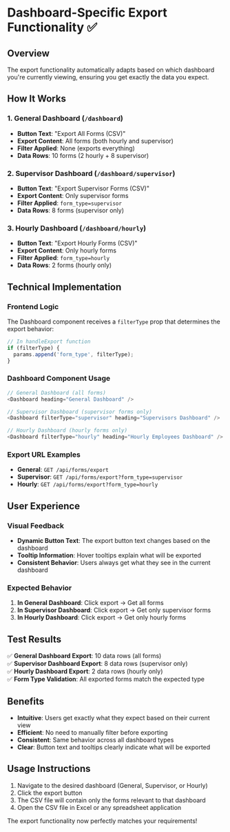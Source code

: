 # Dashboard-Specific Export Functionality ✅

## Overview
The export functionality automatically adapts based on which dashboard you're currently viewing, ensuring you get exactly the data you expect.

## How It Works

### 1. General Dashboard (`/dashboard`)
- **Button Text**: "Export All Forms (CSV)"
- **Export Content**: All forms (both hourly and supervisor)
- **Filter Applied**: None (exports everything)
- **Data Rows**: 10 forms (2 hourly + 8 supervisor)

### 2. Supervisor Dashboard (`/dashboard/supervisor`)
- **Button Text**: "Export Supervisor Forms (CSV)"
- **Export Content**: Only supervisor forms
- **Filter Applied**: `form_type=supervisor`
- **Data Rows**: 8 forms (supervisor only)

### 3. Hourly Dashboard (`/dashboard/hourly`)
- **Button Text**: "Export Hourly Forms (CSV)"
- **Export Content**: Only hourly forms
- **Filter Applied**: `form_type=hourly`
- **Data Rows**: 2 forms (hourly only)

## Technical Implementation

### Frontend Logic
The Dashboard component receives a `filterType` prop that determines the export behavior:

```typescript
// In handleExport function
if (filterType) {
  params.append('form_type', filterType);
}
```

### Dashboard Component Usage
```typescript
// General Dashboard (all forms)
<Dashboard heading="General Dashboard" />

// Supervisor Dashboard (supervisor forms only)
<Dashboard filterType="supervisor" heading="Supervisors Dashboard" />

// Hourly Dashboard (hourly forms only)
<Dashboard filterType="hourly" heading="Hourly Employees Dashboard" />
```

### Export URL Examples
- **General**: `GET /api/forms/export`
- **Supervisor**: `GET /api/forms/export?form_type=supervisor`
- **Hourly**: `GET /api/forms/export?form_type=hourly`

## User Experience

### Visual Feedback
- **Dynamic Button Text**: The export button text changes based on the dashboard
- **Tooltip Information**: Hover tooltips explain what will be exported
- **Consistent Behavior**: Users always get what they see in the current dashboard

### Expected Behavior
1. **In General Dashboard**: Click export → Get all forms
2. **In Supervisor Dashboard**: Click export → Get only supervisor forms
3. **In Hourly Dashboard**: Click export → Get only hourly forms

## Test Results
✅ **General Dashboard Export**: 10 data rows (all forms)  
✅ **Supervisor Dashboard Export**: 8 data rows (supervisor only)  
✅ **Hourly Dashboard Export**: 2 data rows (hourly only)  
✅ **Form Type Validation**: All exported forms match the expected type  

## Benefits
- **Intuitive**: Users get exactly what they expect based on their current view
- **Efficient**: No need to manually filter before exporting
- **Consistent**: Same behavior across all dashboard types
- **Clear**: Button text and tooltips clearly indicate what will be exported

## Usage Instructions
1. Navigate to the desired dashboard (General, Supervisor, or Hourly)
2. Click the export button
3. The CSV file will contain only the forms relevant to that dashboard
4. Open the CSV file in Excel or any spreadsheet application

The export functionality now perfectly matches your requirements! 
